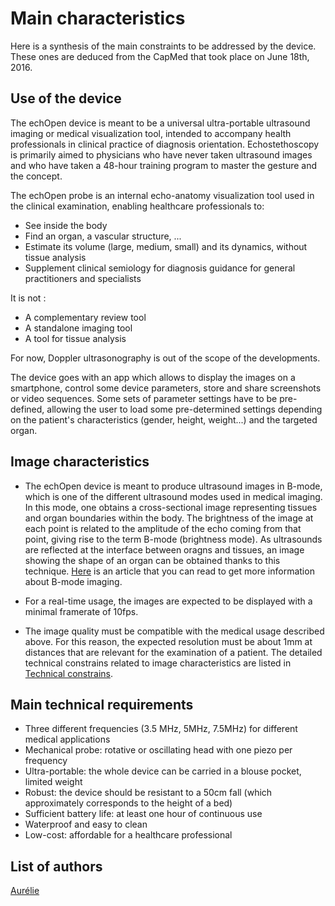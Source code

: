 # Main characteristics

Here is a synthesis of the main constraints to be addressed by the device. These ones are deduced from the CapMed that took place on June 18th, 2016.

## Use of the device

The echOpen device is meant to be a universal ultra-portable ultrasound imaging or medical visualization tool, intended to accompany health professionals in clinical practice of diagnosis orientation. Echostethoscopy is primarily aimed to physicians who have never taken ultrasound images and who have taken a 48-hour training program to master the gesture and the concept.

The echOpen probe is an internal echo-anatomy visualization tool used in the clinical examination, enabling healthcare professionals to:

* See inside the body
* Find an organ, a vascular structure, ...
* Estimate its volume \(large, medium, small\) and its dynamics, without tissue analysis
* Supplement clinical semiology for diagnosis guidance for general practitioners and specialists

It is not :

* A complementary review tool
* A standalone imaging tool
* A tool for tissue analysis

For now, Doppler ultrasonography is out of the scope of the developments.

The device goes with an app which allows to display the images on a smartphone, control some device parameters, store and share screenshots or video sequences. Some sets of parameter settings have to be pre-defined, allowing the user to load some pre-determined settings depending on the patient's characteristics \(gender, height, weight...\) and the targeted organ.

## Image characteristics

* The echOpen device is meant to produce ultrasound images in B-mode, which is one of the different ultrasound modes used in medical imaging. In this mode, one obtains a cross-sectional image representing tissues and organ boundaries within the body. The brightness of the image at each point is related to the amplitude of the echo coming from that point, giving rise to the term B-mode \(brightness mode\). As ultrasounds are reflected at the interface between oragns and tissues, an image showing the shape of an organ can be obtained thanks to this technique. [Here](http://assets.cambridge.org/97805217/57102/excerpt/9780521757102_excerpt.pdf) is an article that you can read to get more information about B-mode imaging.

* For a real-time usage, the images are expected to be displayed with a minimal framerate of 10fps.

* The image quality must be compatible with the medical usage described above. For this reason, the expected resolution must be about 1mm at distances that are relevant for the examination of a patient. The detailed technical constrains related to image characteristics are listed in [Technical constrains](backlog/technical.md).

## Main technical requirements

* Three different frequencies \(3.5 MHz, 5MHz, 7.5MHz\) for different medical applications
* Mechanical probe: rotative or oscillating head with one piezo per frequency
* Ultra-portable: the whole device can be carried in a blouse pocket, limited weight
* Robust: the device should be resistant to a 50cm fall \(which approximately corresponds to the height of a bed\)
* Sufficient battery life: at least one hour of continuous use
* Waterproof and easy to clean
* Low-cost: affordable for a healthcare professional

## List of authors

[Aurélie](https://github.com/aurelie-mutschler)

